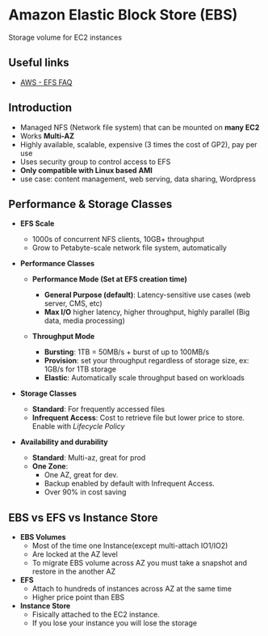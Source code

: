 # Amazon Elastic Block Store (EBS)
Storage volume for EC2 instances

## Useful links
- [AWS - EFS FAQ](https://aws.amazon.com/efs/faq/)


## Introduction
- Managed NFS (Network file system) that can be mounted on **many EC2**
- Works **Multi-AZ**
- Highly available, scalable, expensive (3 times the cost of GP2), pay per use
- Uses security group to control access to EFS
- **Only compatible with Linux based AMI**
- use case: content management, web serving, data sharing, Wordpress


## Performance & Storage Classes
- **EFS Scale**
    - 1000s of concurrent NFS clients, 10GB+ throughput
    - Grow to Petabyte-scale network file system, automatically
    
- **Performance Classes**
    - **Performance Mode (Set at EFS creation time)**
        - **General Purpose (default)**: Latency-sensitive use cases (web server, CMS, etc)
        - **Max I/O** higher latency, higher throughput, highly parallel (Big data, media processing)
    
    - **Throughput Mode**
        - **Bursting**: 1TB = 50MB/s + burst of up to 100MB/s
        - **Provision**: set your throughput regardless of storage size, ex: 1GB/s for 1TB storage 
        - **Elastic**: Automatically scale throughput based on workloads
- **Storage Classes**
    - **Standard**: For frequently accessed files
    - **Infrequent Access**: Cost to retrieve file but lower price to store. Enable with *Lifecycle Policy*
- **Availability and durability**
    - **Standard**: Multi-az, great for prod
    - **One Zone**: 
        - One AZ, great for dev. 
        - Backup enabled by default with Infrequent Access. 
        - Over 90% in cost saving

## EBS vs EFS vs Instance Store
- **EBS Volumes**
    - Most of the time one Instance(except multi-attach IO1/IO2)
    - Are locked at the AZ level
    - To migrate EBS volume across AZ you must take a snapshot and restore in the another AZ
- **EFS**
    - Attach to hundreds of instances across AZ at the same time
    - Higher price point than EBS
- **Instance Store**
    - Fisically attached to the EC2 instance.
    - If you lose your instance you will lose the storage